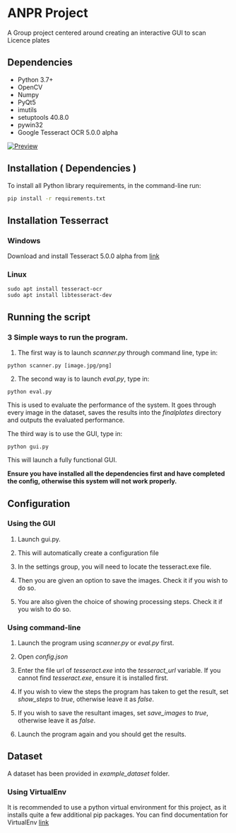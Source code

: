 # ANPR Project

A Group project centered around creating an interactive GUI to scan Licence plates 
## Dependencies
* Python 3.7+
* OpenCV
* Numpy
* PyQt5
* imutils
* setuptools 40.8.0
* pywin32
* Google Tesseract OCR 5.0.0 alpha


[![Preview](https://i.ytimg.com/vi_webp/KPHP257mb5o/maxresdefault.webp)](https://www.youtube.com/watch?v=KPHP257mb5o)

## Installation ( Dependencies ) 

To install all Python library requirements, in the command-line run:
```bash
pip install -r requirements.txt
```

## Installation Tesserract
### Windows
Download and install Tesseract 5.0.0 alpha from [link](https://github.com/UB-Mannheim/tesseract/wiki "here")

### Linux

```
sudo apt install tesseract-ocr
sudo apt install libtesseract-dev
```

## Running the script
### 3 Simple ways to run the program.

1. The first way is to launch *scanner.py* through command line, type in:
```
python scanner.py [image.jpg/png]
```
2. The second way is to launch *eval.py*, type in:
```
python eval.py
```

This is used to evaluate the performance of the system. It goes through every image in the dataset, saves the results into the *finalplates* directory and outputs the evaluated performance.

The third way is to use the GUI, type in:
```
python gui.py
```
This will launch a fully functional GUI.

**Ensure you have installed all the dependencies first and have completed the config, otherwise this system will not work properly.**

## Configuration

### Using the GUI

1. Launch gui.py.

2. This will automatically create a configuration file

3. In the settings group, you will need to locate the tesseract.exe file.

4. Then you are given an option to save the images. Check it if you wish to do so.

5. You are also given the choice of showing processing steps. Check it if you wish to do so.

### Using command-line

1. Launch the program using *scanner.py* or *eval.py* first.

2. Open *config.json*

3. Enter the file url of *tesseract.exe* into the *tesseract_url* variable. If you cannot find *tesseract.exe*, ensure it is installed first.

4. If you wish to view the steps the program has taken to get the result, set *show_steps* to *true*, otherwise leave it as *false*.

5. If you wish to save the resultant images, set *save_images* to *true*, otherwise leave it as *false*.

6. Launch the program again and you should get the results.

## Dataset
A dataset has been provided in *example_dataset* folder.

### Using VirtualEnv
It is recommended to use a python virtual environment for this project, as it installs quite a few additional pip packages.
You can find documentation for VirtualEnv [link](https://virtualenv.pypa.io/en/latest"here")


